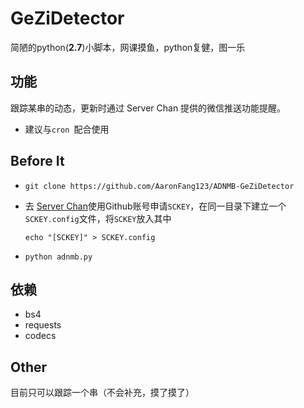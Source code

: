 # GeZiDetector

简陋的python(**2.7**)小脚本，网课摸鱼，python复健，图一乐

## 功能

跟踪某串的动态，更新时通过 Server Chan 提供的微信推送功能提醒。

* 建议与`cron `配合使用

## Before It

* `git clone https://github.com/AaronFang123/ADNMB-GeZiDetector`

* 去 [Server Chan](http://sc.ftqq.com/3.version)使用Github账号申请`SCKEY`，在同一目录下建立一个`SCKEY.config`文件，将`SCKEY`放入其中

  `echo "[SCKEY]" > SCKEY.config`

* `python adnmb.py`

## 依赖

* bs4
* requests
* codecs

## Other

目前只可以跟踪一个串（不会补充，摸了摸了）